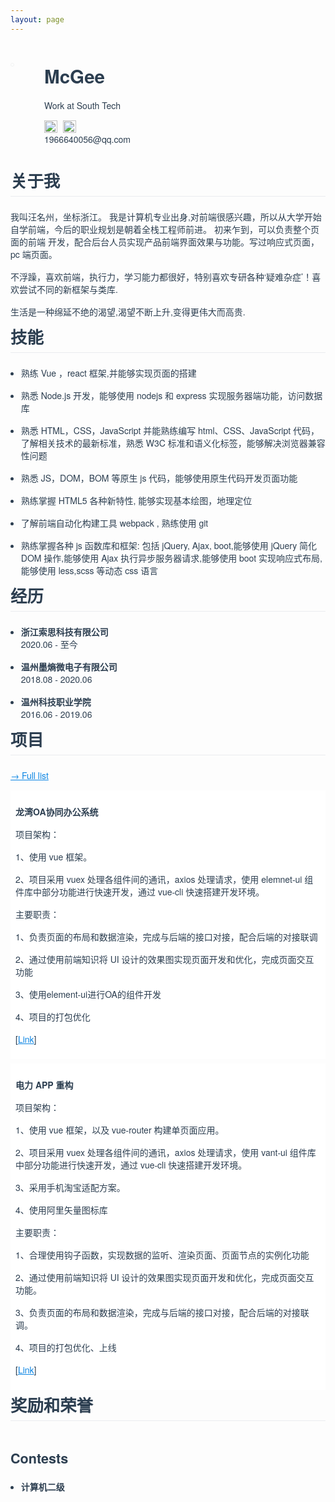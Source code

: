 ```yaml
---
layout: page
---
```

  <div class="box">
    <div class="header">
      <div class="profile">
        <div class="image"><img src="/profile.jpg" alt /></div>
        <div class="info">
          <div class="name">McGee</div>
          <div class="bio">
            <p>Work at South Tech</p>
          </div>
          <div class="socials">
            <div>
              <a href="https://github.com/wmzwq/vuepress-myblog" target="_blank"
                ><img src="/icons/github.svg" alt="github" title="github"
              /></a>
            </div>
            <div>
              <a href="/article/" target="_blank"
                ><img
                  src="/icons/instagram-mono.svg"
                  alt="instagram"
                  title="instagram"
              /></a>
            </div>
          </div>
          <div class="contact">
            <div title="Contact me" class="email">1966640056@qq.com</div>
          </div>
          <!---->
        </div>
      </div>
    </div>
    <h2 id="关于我">关于我</h2>
    <p>
      我叫汪名州，坐标浙江。
      我是计算机专业出身,对前端很感兴趣，所以从大学开始自学前端，今后的职业规划是朝着全栈工程师前进。
      初来乍到，可以负责整个页面的前端
      开发，配合后台人员实现产品前端界面效果与功能。写过响应式页面，pc 端页面。
    </p>
    <p>
      不浮躁，喜欢前端，执行力，学习能力都很好，特别喜欢专研各种‘疑难杂症’！喜欢尝试不同的新框架与类库.
    </p>
    <p>生活是一种绵延不绝的渴望,渴望不断上升,变得更伟大而高贵.</p>
    <h2 id="技能">技能</h2>
    <ul>
      <li>
        <p>熟练 Vue ，react 框架,并能够实现页面的搭建</p>
      </li>
      <li>
        <p>
          熟悉 Node.js 开发，能够使用 nodejs 和 express
          实现服务器端功能，访问数据库
        </p>
      </li>
      <li>
        <p>
          熟悉 HTML，CSS，JavaScript 并能熟练编写 html、CSS、JavaScript
          代码，了解相关技术的最新标准，熟悉 W3C
          标准和语义化标签，能够解决浏览器兼容性问题
        </p>
      </li>
      <li>
        <p>熟悉 JS，DOM，BOM 等原生 js 代码，能够使用原生代码开发页面功能</p>
      </li>
      <li>
        <p>熟练掌握 HTML5 各种新特性, 能够实现基本绘图，地理定位</p>
      </li>
      <li>
        <p>了解前端自动化构建工具 webpack , 熟练使用 git</p>
      </li>
      <li>
        <p>
          熟练掌握各种 js 函数库和框架: 包括 jQuery, Ajax, boot,能够使用 jQuery
          简化 DOM 操作,能够使用 Ajax 执行异步服务器请求,能够使用 boot
          实现响应式布局,能够使用 less,scss 等动态 css 语言
        </p>
      </li>
    </ul>
    <h2 id="经历">经历</h2>
    <ul>
      <li>
        <p>
          <strong>浙江索思科技有限公司</strong> <br />
          2020.06 - 至今
        </p>
      </li>
      <li>
        <p>
          <strong>温州墨熵微电子有限公司</strong> <br />
          2018.08 - 2020.06
        </p>
      </li>
      <li>
        <p>
          <strong>温州科技职业学院</strong> <br />
          2016.06 - 2019.06
        </p>
      </li>
    </ul>
    <h2 id="项目">项目</h2>
    <p><a href="/projects/">→ Full list</a></p>
    <div class="md-card">
      <div class="card-content">
        <p><strong>龙湾OA协同办公系统</strong></p>
        <p>项目架构：</p>
        <p>1、使用 vue 框架。</p>
        <p>
          2、项目采用 vuex 处理各组件间的通讯，axios 处理请求，使用 elemnet-ui
          组件库中部分功能进行快速开发，通过 vue-cli 快速搭建开发环境。
        </p>
        <p>主要职责：</p>
        <p>
          1、负责页面的布局和数据渲染，完成与后端的接口对接，配合后端的对接联调
        </p>
        <p>
          2、通过使用前端知识将 UI
          设计的效果图实现页面开发和优化，完成页面交互功能
        </p>
        <p>3、使用element-ui进行OA的组件开发</p>
        <p>4、项目的打包优化</p>
        <p>
          [<a
            href="https://github.com/wmzwq/vuepress-myblog"
            target="_blank"
            rel="noopener noreferrer"
            >Link</a
          >]
        </p>
      </div>
    </div>
    <div class="md-card">
      <!---->
      <div class="card-content">
        <p><strong>电力 APP 重构</strong></p>
        <p>项目架构：</p>
        <p>1、使用 vue 框架，以及 vue-router 构建单页面应用。</p>
        <p>
          2、项目采用 vuex 处理各组件间的通讯，axios 处理请求，使用 vant-ui
          组件库中部分功能进行快速开发，通过 vue-cli 快速搭建开发环境。
        </p>
        <p>3、采用手机淘宝适配方案。</p>
        <p>4、使用阿里矢量图标库</p>
        <p>主要职责：</p>
        <p>
          1、合理使用钩子函数，实现数据的监听、渲染页面、页面节点的实例化功能
        </p>
        <p>
          2、通过使用前端知识将 UI
          设计的效果图实现页面开发和优化，完成页面交互功能。
        </p>
        <p>
          3、负责页面的布局和数据渲染，完成与后端的接口对接，配合后端的对接联调。
        </p>
        <p>4、项目的打包优化、上线</p>
        <p>
          [<a
            href="https://github.com/wmzwq/vuepress-myblog"
            target="_blank"
            rel="noopener noreferrer"
            >Link</a
          >]
        </p>
      </div>
    </div>
    <h2 id="奖励和荣誉">奖励和荣誉</h2>
    <h3 id="contests">Contests</h3>
    <ul>
      <li><strong>计算机二级</strong></li>
    </ul>
  </div>





<script setup>
</script>
<style lang="less" scoped>
.box {
  font-size: 14px;
  font-family: lucida grande, lucida sans unicode, lucida, Helvetica Neue,
    Helvetica, Arial, sans-serif;
  max-width: 740px;
  margin: 0 auto;
  padding-bottom: 3rem;
  color: #2c3e50;
  .header {
    display: flex;
  }
  .profile {
    margin: 2rem 0;
    display: flex;
    flex-direction: row;
    align-items: stretch;
    .image {
      max-width: 120px;
      img {
        border-radius: 50%;
        padding: 2px;
        border: 1px solid #f2f3f3;
      }
    }
    .info {
      display: flex;
      flex: 1 1;
      flex-direction: column;
      padding-left: 3rem;
      .name {
        font-size: 1.85rem;
        font-weight: 600;
      }
      .socials {
        display: flex;
        flex-direction: row;
        img {
          width: 1.3rem;
          margin: 0 0.6rem 0 0;
          cursor: pointer;
        }
      }
    }
  }
  h2 {
    font-size: 1.65rem;
    padding-bottom: 0.5rem;
    border-bottom: 1px solid #eaecef;
    margin-top: 0.5rem;
  }
  p {
    margin-top: 1rem;
  }
  li::marker {
    unicode-bidi: isolate;
    font-variant-numeric: tabular-nums;
    text-transform: none;
    text-indent: 0px !important;
    text-align: start !important;
    text-align-last: start !important;
  }
  ul {
    padding-left: 1.2em;
    display: block;
    list-style-type: disc;
  }
  a,
  p a code {
    color: #0984e3;
  }
  .md-card {
    background-color: #fff;
    margin-top: 1em;
    min-height: 150px;
    display: flex;
    flex-direction: row;
    align-items: stretch;
    margin-top: 0.5em;
    .card-content {
      padding: 0.5rem;
      flex-grow: 1;
    }
  }
  h1,
  h2,
  h3,
  h4,
  h5,
  h6 {
    font-weight: 600;
    line-height: 1.25;
  }
  h3 {
    font-size: 1.35rem;
    padding-top: 1rem;
  }
}
</style>